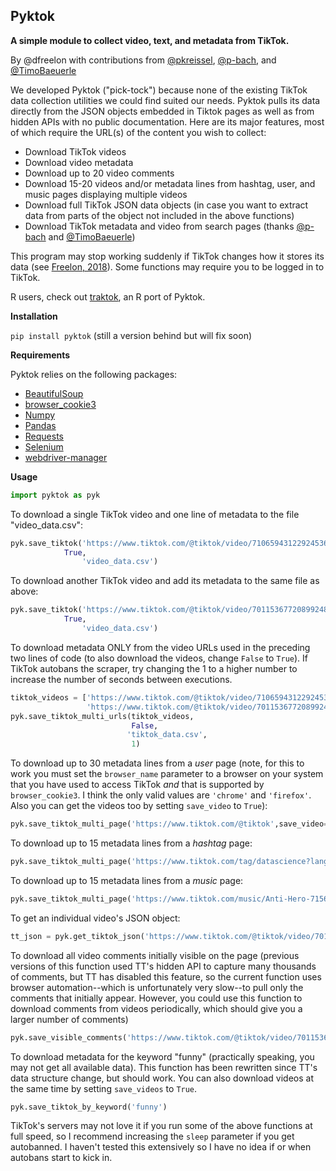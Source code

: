 ## Pyktok
**A simple module to collect video, text, and metadata from TikTok.**

By @dfreelon with contributions from [@pkreissel](https://github.com/pkreissel), [@p-bach](https://github.com/p-bach), and [@TimoBaeuerle](https://github.com/TimoBaeuerle) 

We developed Pyktok ("pick-tock") because none of the existing TikTok data collection utilities we could find suited our needs. Pyktok pulls its data directly from the JSON objects embedded in Tiktok pages as well as from hidden APIs with no public documentation. Here are its major features, most of which require the URL(s) of the content you wish to collect:

 - Download TikTok videos
 - Download video metadata
 - Download up to 20 video comments
 - Download 15-20 videos and/or metadata lines from hashtag, user, and music pages displaying multiple videos
 - Download full TikTok JSON data objects (in case you want to extract data from parts of the object not included in the above functions)
 - Download TikTok metadata and video from search pages (thanks [@p-bach](https://github.com/p-bach) and [@TimoBaeuerle](https://github.com/TimoBaeuerle))
 
This program may stop working suddenly if TikTok changes how it stores its data (see [Freelon, 2018](https://osf.io/preprints/socarxiv/56f4q/)). Some functions may require you to be logged in to TikTok.

R users, check out [traktok](https://github.com/JBGruber/traktok), an R port of Pyktok.

**Installation**

```pip install pyktok``` (still a version behind but will fix soon)

**Requirements**

Pyktok relies on the following packages:

 - [BeautifulSoup](https://www.crummy.com/software/BeautifulSoup/bs4/doc/)
 - [browser_cookie3](https://pypi.org/project/browser-cookie3/)
 - [Numpy](https://numpy.org/)
 - [Pandas](https://pandas.pydata.org/)
 - [Requests](https://pypi.org/project/requests/)
 - [Selenium](https://pypi.org/project/selenium/)
 - [webdriver-manager](https://pypi.org/project/webdriver-manager/)

**Usage**

```python
import pyktok as pyk
```    
To download a single TikTok video and one line of metadata to the file "video_data.csv":
```python    
pyk.save_tiktok('https://www.tiktok.com/@tiktok/video/7106594312292453675?is_copy_url=1&is_from_webapp=v1',
	        True,
                'video_data.csv')
```    
To download another TikTok video and add its metadata to the same file as above:
```python   
pyk.save_tiktok('https://www.tiktok.com/@tiktok/video/7011536772089924869?is_copy_url=1&is_from_webapp=v1',
	        True,
                'video_data.csv')
```   
To download metadata ONLY from the video URLs used in the preceding two lines of code (to also download the videos, change ```False``` to ```True```). If TikTok autobans the scraper, try changing the 1 to a higher number to increase the number of seconds between executions.
```python
tiktok_videos = ['https://www.tiktok.com/@tiktok/video/7106594312292453675?is_copy_url=1&is_from_webapp=v1',
                 'https://www.tiktok.com/@tiktok/video/7011536772089924869?is_copy_url=1&is_from_webapp=v1']
pyk.save_tiktok_multi_urls(tiktok_videos,
                           False,
                     	  'tiktok_data.csv',
                     	   1)
```  
To download up to 30 metadata lines from a *user* page (note, for this to work you must set the `browser_name` parameter to a browser on your system that you have used to access TikTok *and* that is supported by `browser_cookie3`. I think the only valid values are `'chrome'` and `'firefox'`. Also you can get the videos too by setting `save_video` to `True`): 

```python    
pyk.save_tiktok_multi_page('https://www.tiktok.com/@tiktok',save_video=False,save_metadata=True,browser_name='chrome')
```

To download up to 15 metadata lines from a *hashtag* page: 

```python    
pyk.save_tiktok_multi_page('https://www.tiktok.com/tag/datascience?lang=en',save_video=False,save_metadata=True)
```

To download up to 15 metadata lines from a *music* page: 

```python    
pyk.save_tiktok_multi_page('https://www.tiktok.com/music/Anti-Hero-7156822419213125634?lang=en',save_video=False,save_metadata=True)
```
                       
To get an individual video's JSON object:
```python	
tt_json = pyk.get_tiktok_json('https://www.tiktok.com/@tiktok/video/7011536772089924869?is_copy_url=1&is_from_webapp=v1')
```
To download all video comments initially visible on the page (previous versions of this function used TT's hidden API to capture many thousands of comments, but TT has disabled this feature, so the current function uses browser automation--which is unfortunately very slow--to pull only the comments that initially appear. However, you could use this function to download comments from videos periodically, which should give you a larger number of comments)
```python
pyk.save_visible_comments('https://www.tiktok.com/@tiktok/video/7011536772089924869?is_copy_url=1&is_from_webapp=v1')
```			

To download metadata for the keyword "funny" (practically speaking, you may not get all available data). This function has been rewritten since TT's data structure change, but should work. You can also download videos at the same time by setting `save_videos` to `True`.
```python
pyk.save_tiktok_by_keyword('funny')
```

TikTok's servers may not love it if you run some of the above functions at full speed, so I recommend increasing the `sleep` parameter if you get autobanned. I haven't tested this extensively so I have no idea if or when autobans start to kick in.
